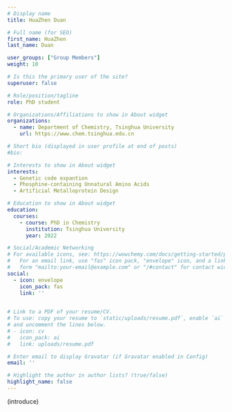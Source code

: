 ```yaml
---
# Display name
title: HuaZhen Duan

# Full name (for SEO)
first_name: HuaZhen
last_name: Duan

user_groups: ["Group Members"]
weight: 10

# Is this the primary user of the site?
superuser: false

# Role/position/tagline
role: PhD student

# Organizations/Affiliations to show in About widget
organizations:
  - name: Department of Chemistry, Tsinghua University
    url: https://www.chem.tsinghua.edu.cn

# Short bio (displayed in user profile at end of posts)
#bio: 

# Interests to show in About widget
interests:
  - Genetic code expantion
  - Phosphine-containing Unnatural Amino Acids
  - Artificial Metalloprotein Design

# Education to show in About widget
education:
  courses:
    - course: PhD in Chemistry
      institution: Tsinghua University
      year: 2022

# Social/Academic Networking
# For available icons, see: https://wowchemy.com/docs/getting-started/page-builder/#icons
#   For an email link, use "fas" icon pack, "envelope" icon, and a link in the
#   form "mailto:your-email@example.com" or "/#contact" for contact widget.
social:
  - icon: envelope
    icon_pack: fas
    link: ''
  

# Link to a PDF of your resume/CV.
# To use: copy your resume to `static/uploads/resume.pdf`, enable `ai` icons in `params.yaml`,
# and uncomment the lines below.
# - icon: cv
#   icon_pack: ai
#   link: uploads/resume.pdf

# Enter email to display Gravatar (if Gravatar enabled in Config)
email: ''

# Highlight the author in author lists? (true/false)
highlight_name: false
---
```


(introduce)


